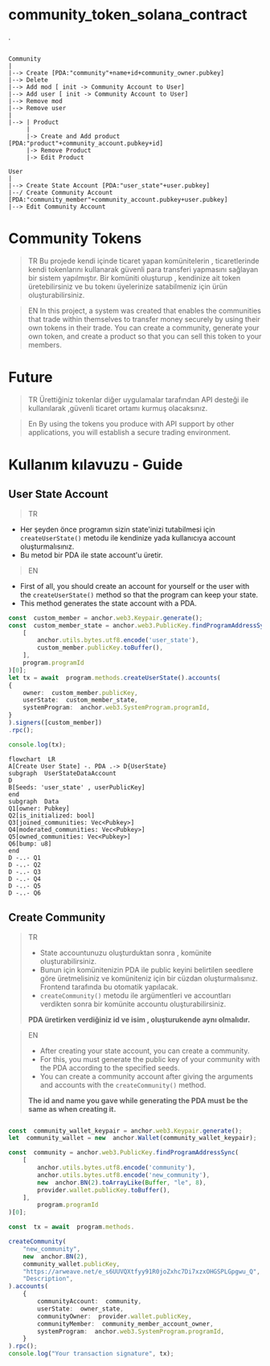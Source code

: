 # community_token_solana_contract
.
```

Community 
|
|--> Create [PDA:"community"+name+id+community_owner.pubkey]
|--> Delete 
|--> Add mod [ init -> Community Account to User]
|--> Add user [ init -> Community Account to User]
|--> Remove mod
|--> Remove user
|
|--> | Product
     | 
     |-> Create and Add product [PDA:"product"+community_account.pubkey+id]
     |-> Remove Product
     |-> Edit Product
     
User
|
|--> Create State Account [PDA:"user_state"+user.pubkey]
|--/ Create Community Account [PDA:"community_member"+community_account.pubkey+user.pubkey]
|--> Edit Community Account 
```
# Community Tokens


> TR
Bu projede kendi içinde ticaret yapan komünitelerin , ticaretlerinde kendi tokenlarını kullanarak güvenli para transferi yapmasını sağlayan bir sistem yapılmıştır.
Bir komüniti oluşturup , kendinize ait token üretebilirsiniz ve bu tokenı üyelerinize satabilmeniz için ürün oluşturabilirsiniz.

> EN
In this project, a system was created that enables the communities that trade within themselves to transfer money securely by using their own tokens in their trade.
You can create a community, generate your own token, and create a product so that you can sell this token to your members.


# Future
> TR
Ürettiğiniz tokenlar diğer uygulamalar tarafından API desteği ile kullanılarak ,güvenli ticaret ortamı kurmuş olacaksınız.

> En
By using the tokens you produce with API support by other applications, you will establish a secure trading environment.



# Kullanım kılavuzu - Guide

##  User State Account
> TR
- Her şeyden önce programın sizin state'inizi tutabilmesi için `createUserState()` metodu ile kendinize yada kullanıcıya account oluşturmalısınız.
- Bu metod bir PDA ile state account'u üretir.
> EN
- First of all, you should create an account for yourself or the user with the `createUserState()` method so that the program can keep your state.
-  This method generates the state account with a PDA.

```ts
const  custom_member = anchor.web3.Keypair.generate();
const  custom_member_state = anchor.web3.PublicKey.findProgramAddressSync(
	[
		anchor.utils.bytes.utf8.encode('user_state'),
		custom_member.publicKey.toBuffer(),
	],
	program.programId
)[0];
let tx = await  program.methods.createUserState().accounts(
{
	owner:  custom_member.publicKey,
	userState:  custom_member_state,
	systemProgram:  anchor.web3.SystemProgram.programId,
}
).signers([custom_member])
.rpc();

console.log(tx);
```

```mermaid
flowchart  LR
A[Create User State] -. PDA .-> D{UserState}
subgraph  UserStateDataAccount
D  
B[Seeds: 'user_state' , userPublicKey]
end 
subgraph  Data
Q1[owner: Pubkey]
Q2[is_initialized: bool]
Q3[joined_communities: Vec<Pubkey>]
Q4[moderated_communities: Vec<Pubkey>]
Q5[owned_communities: Vec<Pubkey>]
Q6[bump: u8]
end
D -..- Q1
D -..- Q2
D -..- Q3
D -..- Q4
D -..- Q5
D -..- Q6

```
## Create Community

> TR
>  - 	State accountunuzu oluşturduktan sonra , komünite oluşturabilirsiniz.
>  - Bunun için komünitenizin PDA ile public keyini belirtilen seedlere göre üretmelisiniz ve komüniteniz için bir cüzdan oluşturmalısınız. Frontend tarafında bu otomatik yapılacak.
>  -  `createCommunity()` metodu ile argümentleri ve accountları verdikten sonra bir komünite accountu oluşturabilirsiniz.
>
> **PDA üretirken verdiğiniz id ve isim , oluşturukende aynı olmalıdır.**

>EN
> - After creating your state account, you can create a community.
> - For this, you must generate the public key of your community with the PDA according to the specified seeds.
> - You can create a community account after giving the arguments and accounts with the `createCommunity()` method.
> 
> **The id and name you gave while generating the PDA must be the same as when creating it.**
```ts

const  community_wallet_keypair = anchor.web3.Keypair.generate();
let  community_wallet = new  anchor.Wallet(community_wallet_keypair);

const  community = anchor.web3.PublicKey.findProgramAddressSync(
	[
		anchor.utils.bytes.utf8.encode('community'),
		anchor.utils.bytes.utf8.encode('new_community'),
		new  anchor.BN(2).toArrayLike(Buffer, "le", 8),
		provider.wallet.publicKey.toBuffer(),
	],
		program.programId
)[0];

const  tx = await  program.methods.

createCommunity(
	"new_community",
	new  anchor.BN(2),
	community_wallet.publicKey,
	"https://arweave.net/e_s6UUVQXtfyy91R0joZxhc7Di7xzxOHGSPLGpgwu_Q",
	"Description",
).accounts(
	{
		communityAccount:  community,
		userState:  owner_state,
		communityOwner:  provider.wallet.publicKey,
		communityMember:  community_member_account_owner,
		systemProgram:  anchor.web3.SystemProgram.programId,
	}
).rpc();
console.log("Your transaction signature", tx);

```


